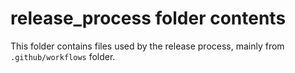 # release_process folder contents

This folder contains files used by the release process, mainly from `.github/workflows` folder.

